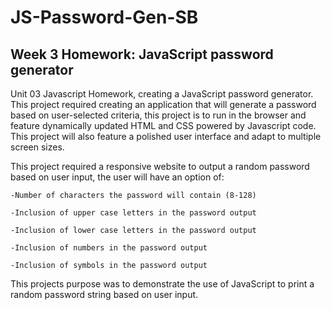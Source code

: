 # JS-Password-Gen-SB

## Week 3 Homework: JavaScript password generator

Unit 03 Javascript Homework, creating a JavaScript password generator. This project required creating an application that will generate a password based on user-selected criteria, this
project is to run in the browser and feature dynamically updated HTML and CSS powered by Javascript code. This project will also feature a polished user interface and adapt to multiple screen sizes.

This project required a responsive website to output a random password based on user input, the user will have an option of:

    -Number of characters the password will contain (8-128)

    -Inclusion of upper case letters in the password output

    -Inclusion of lower case letters in the password output

    -Inclusion of numbers in the password output

    -Inclusion of symbols in the password output

This projects purpose was to demonstrate the use of JavaScript to print a random password string based on user input. 

